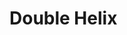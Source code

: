 # Double Helix

<div id="double-helix"></div>
<script src="/cljs-out/all-main.js"></script>
<!--
The goog.require calls written by all-main.js should generate all these script
tags. They don't for a reason I don't yet understand, so I put them in
manually.
-->
<script src="/cljs-out/all/goog/string/string.js">
</script>
<script src="/cljs-out/all/goog/debug/error.js">
</script>
<script src="/cljs-out/all/goog/dom/nodetype.js">
</script>
<script src="/cljs-out/all/goog/asserts/asserts.js">
</script>
<script src="/cljs-out/all/goog/array/array.js">
</script>
<script src="/cljs-out/all/goog/debug/errorcontext.js">
</script>
<script src="/cljs-out/all/goog/labs/useragent/util.js">
</script>
<script src="/cljs-out/all/goog/object/object.js">
</script>
<script src="/cljs-out/all/goog/labs/useragent/browser.js">
</script>
<script src="/cljs-out/all/goog/labs/useragent/engine.js">
</script>
<script src="/cljs-out/all/goog/labs/useragent/platform.js">
</script>
<script src="/cljs-out/all/goog/reflect/reflect.js">
</script>
<script src="/cljs-out/all/goog/useragent/useragent.js">
</script>
<script src="/cljs-out/all/goog/debug/debug.js">
</script>
<script src="/cljs-out/all/goog/debug/logrecord.js">
</script>
<script src="/cljs-out/all/goog/debug/logbuffer.js">
</script>
<script src="/cljs-out/all/goog/debug/logger.js">
</script>
<script src="/cljs-out/all/goog/debug/relativetimeprovider.js">
</script>
<script src="/cljs-out/all/goog/dom/htmlelement.js">
</script>
<script src="/cljs-out/all/goog/dom/tagname.js">
</script>
<script src="/cljs-out/all/goog/dom/tags.js">
</script>
<script src="/cljs-out/all/goog/string/typedstring.js">
</script>
<script src="/cljs-out/all/goog/string/const.js">
</script>
<script src="/cljs-out/all/goog/html/safescript.js">
</script>
<script src="/cljs-out/all/goog/fs/url.js">
</script>
<script src="/cljs-out/all/goog/i18n/bidi.js">
</script>
<script src="/cljs-out/all/goog/html/trustedresourceurl.js">
</script>
<script src="/cljs-out/all/goog/html/safeurl.js">
</script>
<script src="/cljs-out/all/goog/html/safestyle.js">
</script>
<script src="/cljs-out/all/goog/html/safestylesheet.js">
</script>
<script src="/cljs-out/all/goog/html/safehtml.js">
</script>
<script src="/cljs-out/all/goog/html/uncheckedconversions.js">
</script>
<script src="/cljs-out/all/goog/debug/formatter.js">
</script>
<script src="/cljs-out/all/goog/debug/console.js">
</script>
<script src="/cljs-out/all/goog/structs/structs.js">
</script>
<script src="/cljs-out/all/goog/functions/functions.js">
</script>
<script src="/cljs-out/all/goog/math/math.js">
</script>
<script src="/cljs-out/all/goog/iter/iter.js">
</script>
<script src="/cljs-out/all/goog/structs/map.js">
</script>
<script src="/cljs-out/all/goog/uri/utils.js">
</script>
<script src="/cljs-out/all/goog/uri/uri.js">
</script>
<script src="/cljs-out/all/goog/math/integer.js">
</script>
<script src="/cljs-out/all/goog/string/stringbuffer.js">
</script>
<script src="/cljs-out/all/goog/math/long.js">
</script>
<script src="/cljs-out/all/goog/../cljs/core.js">
</script>
<script src="/cljs-out/all/goog/disposable/idisposable.js">
</script>
<script src="/cljs-out/all/goog/disposable/disposable.js">
</script>
<script src="/cljs-out/all/goog/debug/entrypointregistry.js">
</script>
<script src="/cljs-out/all/goog/events/browserfeature.js">
</script>
<script src="/cljs-out/all/goog/events/eventid.js">
</script>
<script src="/cljs-out/all/goog/events/event.js">
</script>
<script src="/cljs-out/all/goog/events/eventtype.js">
</script>
<script src="/cljs-out/all/goog/events/browserevent.js">
</script>
<script src="/cljs-out/all/goog/events/listenable.js">
</script>
<script src="/cljs-out/all/goog/events/listener.js">
</script>
<script src="/cljs-out/all/goog/events/listenermap.js">
</script>
<script src="/cljs-out/all/goog/events/events.js">
</script>
<script src="/cljs-out/all/goog/events/eventtarget.js">
</script>
<script src="/cljs-out/all/goog/dom/browserfeature.js">
</script>
<script src="/cljs-out/all/goog/dom/asserts.js">
</script>
<script src="/cljs-out/all/goog/dom/safe.js">
</script>
<script src="/cljs-out/all/goog/math/coordinate.js">
</script>
<script src="/cljs-out/all/goog/math/size.js">
</script>
<script src="/cljs-out/all/goog/dom/dom.js">
</script>
<script src="/cljs-out/all/goog/useragent/product.js">
</script>
<script src="/cljs-out/all/goog/dom/dataset.js">
</script>
<script src="/cljs-out/all/goog/../clojure/string.js">
</script>
<script src="/cljs-out/all/goog/../cljs/pprint.js">
</script>
<script src="/cljs-out/all/goog/promise/thenable.js">
</script>
<script src="/cljs-out/all/goog/async/freelist.js">
</script>
<script src="/cljs-out/all/goog/async/workqueue.js">
</script>
<script src="/cljs-out/all/goog/async/nexttick.js">
</script>
<script src="/cljs-out/all/goog/async/run.js">
</script>
<script src="/cljs-out/all/goog/promise/resolver.js">
</script>
<script src="/cljs-out/all/goog/promise/promise.js">
</script>
<script src="/cljs-out/all/goog/../figwheel/tools/heads_up.js">
</script>
<script src="/cljs-out/all/goog/log/log.js">
</script>
<script src="/cljs-out/all/goog/../clojure/set.js">
</script>
<script src="/cljs-out/all/goog/string/stringformat.js">
</script>
<script src="/cljs-out/all/goog/mochikit/async/deferred.js">
</script>
<script src="/cljs-out/all/goog/../figwheel/core.js">
</script>
<script>
goog.require("figwheel.main");</script>
<script src="/cljs-out/all/goog/../figwheel/main.js">
</script>
<script>
goog.require("figwheel.repl.preload");</script>
<script src="/cljs-out/all/goog/timer/timer.js">
</script>
<script src="/cljs-out/all/goog/json/json.js">
</script>
<script src="/cljs-out/all/goog/json/hybrid.js">
</script>
<script src="/cljs-out/all/goog/net/errorcode.js">
</script>
<script src="/cljs-out/all/goog/net/eventtype.js">
</script>
<script src="/cljs-out/all/goog/net/httpstatus.js">
</script>
<script src="/cljs-out/all/goog/net/xhrlike.js">
</script>
<script src="/cljs-out/all/goog/net/xmlhttpfactory.js">
</script>
<script src="/cljs-out/all/goog/net/wrapperxmlhttpfactory.js">
</script>
<script src="/cljs-out/all/goog/net/xmlhttp.js">
</script>
<script src="/cljs-out/all/goog/net/xhrio.js">
</script>
<script src="/cljs-out/all/goog/storage/mechanism/errorcode.js">
</script>
<script src="/cljs-out/all/goog/storage/mechanism/mechanism.js">
</script>
<script src="/cljs-out/all/goog/storage/mechanism/iterablemechanism.js">
</script>
<script src="/cljs-out/all/goog/storage/mechanism/html5webstorage.js">
</script>
<script src="/cljs-out/all/goog/storage/mechanism/html5sessionstorage.js">
</script>
<script src="/cljs-out/all/goog/net/jsloader.js">
</script>
<script src="/cljs-out/all/goog/html/legacyconversions.js">
</script>
<script src="/cljs-out/all/goog/storage/mechanism/html5localstorage.js">
</script>
<script src="/cljs-out/all/goog/storage/mechanism/ieuserdata.js">
</script>
<script src="/cljs-out/all/goog/storage/mechanism/prefixedmechanism.js">
</script>
<script src="/cljs-out/all/goog/storage/mechanism/mechanismfactory.js">
</script>
<script src="/cljs-out/all/goog/net/websocket.js">
</script>
<script src="/cljs-out/all/goog/../figwheel/repl.js">
</script>
<script src="/cljs-out/all/goog/../figwheel/repl/preload.js">
</script>
<script>
goog.require("devtools.preload");</script>
<script src="/cljs-out/all/goog/../devtools/protocols.js">
</script>
<script src="/cljs-out/all/goog/../devtools/context.js">
</script>
<script src="/cljs-out/all/goog/../devtools/format.js">
</script>
<script src="/cljs-out/all/goog/../devtools/defaults.js">
</script>
<script src="/cljs-out/all/goog/../devtools/prefs.js">
</script>
<script src="/cljs-out/all/goog/../devtools/munging.js">
</script>
<script src="/cljs-out/all/goog/../devtools/formatters/helpers.js">
</script>
<script src="/cljs-out/all/goog/../devtools/formatters/state.js">
</script>
<script src="/cljs-out/all/goog/../devtools/formatters/printing.js">
</script>
<script src="/cljs-out/all/goog/../devtools/version.js">
</script>
<script src="/cljs-out/all/goog/../clojure/data.js">
</script>
<script src="/cljs-out/all/goog/../devtools/util.js">
</script>
<script src="/cljs-out/all/goog/../clojure/walk.js">
</script>
<script src="/cljs-out/all/goog/../devtools/formatters/templating.js">
</script>
<script src="/cljs-out/all/goog/../devtools/formatters/markup.js">
</script>
<script src="/cljs-out/all/goog/../devtools/toolbox.js">
</script>
<script src="/cljs-out/all/goog/../devtools/async.js">
</script>
<script src="/cljs-out/all/goog/../devtools/reporter.js">
</script>
<script src="/cljs-out/all/goog/../devtools/formatters/budgeting.js">
</script>
<script src="/cljs-out/all/goog/../devtools/formatters/core.js">
</script>
<script src="/cljs-out/all/goog/../devtools/formatters.js">
</script>
<script src="/cljs-out/all/goog/../cljs/stacktrace.js">
</script>
<script src="/cljs-out/all/goog/../devtools/hints.js">
</script>
<script src="/cljs-out/all/goog/../devtools/core.js">
</script>
<script src="/cljs-out/all/goog/../devtools/preload.js">
</script>
<script>
goog.require("process.env");</script>
<script src="/cljs-out/all/goog/../process/env.js">
</script>
<script>
goog.require("sketches.all");</script>
<script src="/cljs-out/all/goog/../cljsjs/p5/development/p5.inc.js">
</script>
<script src="/cljs-out/all/goog/../quil/middlewares/deprecated_options.js">
</script>
<script src="/cljs-out/all/goog/dom/vendor.js">
</script>
<script src="/cljs-out/all/goog/math/box.js">
</script>
<script src="/cljs-out/all/goog/math/irect.js">
</script>
<script src="/cljs-out/all/goog/math/rect.js">
</script>
<script src="/cljs-out/all/goog/style/style.js">
</script>
<script src="/cljs-out/all/goog/../quil/util.js">
</script>
<script src="/cljs-out/all/goog/../quil/sketch.js">
</script>
<script src="/cljs-out/all/goog/../quil/core.js">
</script>
<script src="/cljs-out/all/goog/../quil/middlewares/navigation_3d.js">
</script>
<script src="/cljs-out/all/goog/../quil/middlewares/navigation_2d.js">
</script>
<script src="/cljs-out/all/goog/../quil/middlewares/fun_mode.js">
</script>
<script src="/cljs-out/all/goog/../quil/middleware.js">
</script>
<script src="/cljs-out/all/goog/../sketches/perlin_flow.js">
</script>
<script src="/cljs-out/all/goog/../sketches/common.js">
</script>
<script src="/cljs-out/all/goog/../sketches/double_helix.js">
</script>
<script src="/cljs-out/all/goog/../sketches/all.js">
</script>

